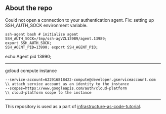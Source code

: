 ## About the repo

Could not open a connection to your authentication agent.
Fix: setting up SSH_AUTH_SOCK environment variable.


	ssh-agent bash # initialize agent
	SSH_AUTH_SOCK=/tmp/ssh-agVZL13989/agent.13989;
	export SSH_AUTH_SOCK;
	SSH_AGENT_PID=13990; export SSH_AGENT_PID;
  
  echo Agent pid 13990;

------------------------

gcloud compute instance

	--service-account=622916818422-compute@developer.gserviceaccount.com \\ attach service account as an identity to the instance
	--scopes=https://www.googleapis.com/auth/cloud-platform              \\ cloud-platform scope to the instance

------------------------

This repository is used as a part of [infrastructure-as-code-tutorial](https://github.com/Artemmkin/infrastructure-as-code-tutorial).
